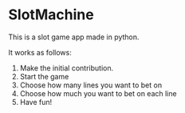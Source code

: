 # SlotMachine

This is a slot game app made in python.

It works as follows:
1. Make the initial contribution.
2. Start the game
3. Choose how many lines you want to bet on
4. Choose how much you want to bet on each line
5. Have fun!
